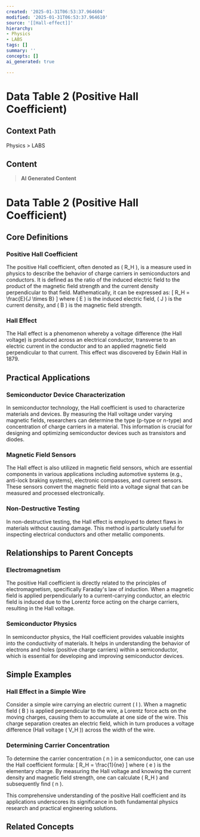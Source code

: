 ```yaml
---
created: '2025-01-31T06:53:37.964604'
modified: '2025-01-31T06:53:37.964610'
source: '[[Hall-effect]]'
hierarchy:
- Physics
- LABS
tags: []
summary: ''
concepts: []
ai_generated: true

---
```


# Data Table 2 (Positive Hall Coefficient)

## Context Path
Physics > LABS

## Content
> **AI Generated Content**
 # Data Table 2 (Positive Hall Coefficient)

## Core Definitions

### Positive Hall Coefficient
The positive Hall coefficient, often denoted as \( R_H \), is a measure used in physics to describe the behavior of charge carriers in semiconductors and conductors. It is defined as the ratio of the induced electric field to the product of the magnetic field strength and the current density perpendicular to that field. Mathematically, it can be expressed as:
\[ R_H = \frac{E}{J \times B} \]
where \( E \) is the induced electric field, \( J \) is the current density, and \( B \) is the magnetic field strength.

### Hall Effect
The Hall effect is a phenomenon whereby a voltage difference (the Hall voltage) is produced across an electrical conductor, transverse to an electric current in the conductor and to an applied magnetic field perpendicular to that current. This effect was discovered by Edwin Hall in 1879.

## Practical Applications

### Semiconductor Device Characterization
In semiconductor technology, the Hall coefficient is used to characterize materials and devices. By measuring the Hall voltage under varying magnetic fields, researchers can determine the type (p-type or n-type) and concentration of charge carriers in a material. This information is crucial for designing and optimizing semiconductor devices such as transistors and diodes.

### Magnetic Field Sensors
The Hall effect is also utilized in magnetic field sensors, which are essential components in various applications including automotive systems (e.g., anti-lock braking systems), electronic compasses, and current sensors. These sensors convert the magnetic field into a voltage signal that can be measured and processed electronically.

### Non-Destructive Testing
In non-destructive testing, the Hall effect is employed to detect flaws in materials without causing damage. This method is particularly useful for inspecting electrical conductors and other metallic components.

## Relationships to Parent Concepts

### Electromagnetism
The positive Hall coefficient is directly related to the principles of electromagnetism, specifically Faraday's law of induction. When a magnetic field is applied perpendicularly to a current-carrying conductor, an electric field is induced due to the Lorentz force acting on the charge carriers, resulting in the Hall voltage.

### Semiconductor Physics
In semiconductor physics, the Hall coefficient provides valuable insights into the conductivity of materials. It helps in understanding the behavior of electrons and holes (positive charge carriers) within a semiconductor, which is essential for developing and improving semiconductor devices.

## Simple Examples

### Hall Effect in a Simple Wire
Consider a simple wire carrying an electric current \( I \). When a magnetic field \( B \) is applied perpendicular to the wire, a Lorentz force acts on the moving charges, causing them to accumulate at one side of the wire. This charge separation creates an electric field, which in turn produces a voltage difference (Hall voltage \( V_H \)) across the width of the wire.

### Determining Carrier Concentration
To determine the carrier concentration \( n \) in a semiconductor, one can use the Hall coefficient formula:
\[ R_H = \frac{1}{ne} \]
where \( e \) is the elementary charge. By measuring the Hall voltage and knowing the current density and magnetic field strength, one can calculate \( R_H \) and subsequently find \( n \).

This comprehensive understanding of the positive Hall coefficient and its applications underscores its significance in both fundamental physics research and practical engineering solutions.

## Related Concepts
